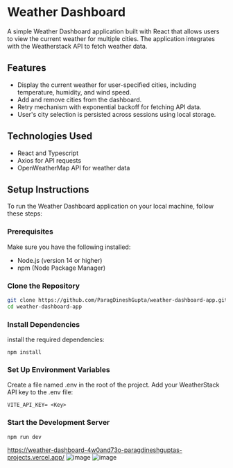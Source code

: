 # Weather Dashboard

A simple Weather Dashboard application built with React that allows users to view the current weather for multiple cities. The application integrates with the Weatherstack API to fetch weather data.

## Features

- Display the current weather for user-specified cities, including temperature, humidity, and wind speed.
- Add and remove cities from the dashboard.
- Retry mechanism with exponential backoff for fetching API data.
- User's city selection is persisted across sessions using local storage.

## Technologies Used

- React and Typescript
- Axios for API requests
- OpenWeatherMap API for weather data

## Setup Instructions

To run the Weather Dashboard application on your local machine, follow these steps:

### Prerequisites

Make sure you have the following installed:

- Node.js (version 14 or higher)
- npm (Node Package Manager)

### Clone the Repository

```bash
git clone https://github.com/ParagDineshGupta/weather-dashboard-app.git
cd weather-dashboard-app
```

### Install Dependencies

install the required dependencies:

```
npm install
```

### Set Up Environment Variables

Create a file named .env in the root of the project.
Add your WeatherStack API key to the .env file:

```
VITE_API_KEY= <Key>
```

### Start the Development Server

```
npm run dev
```

https://weather-dashboard-4w0and73o-paragdineshguptas-projects.vercel.app/
![image](https://github.com/user-attachments/assets/8d93bf21-0602-425a-9af8-0defa48d4f56)
![image](https://github.com/user-attachments/assets/9ad77718-9d5c-48fc-9fa0-8cd559d3f08d)

